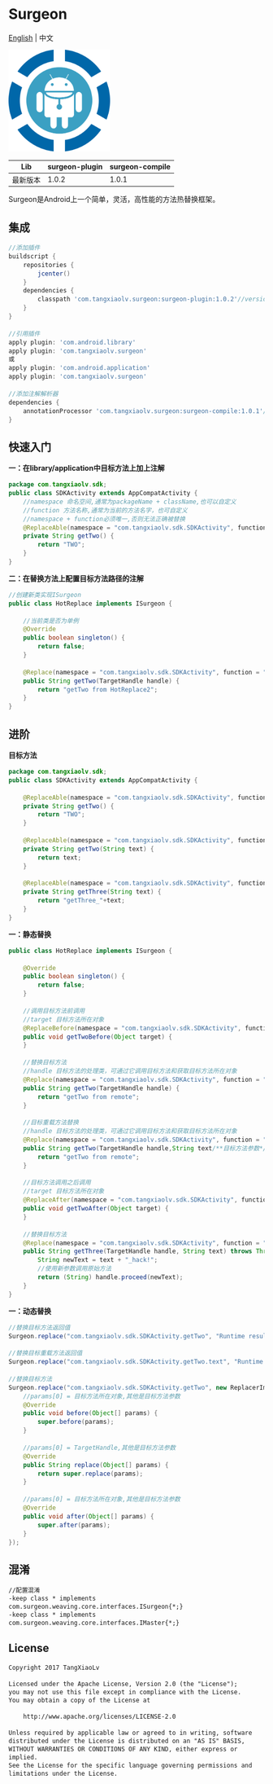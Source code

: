 # Surgeon
[English](https://github.com/TangXiaoLv/Surgeon/blob/master/README.md) | 中文

<img src="img/1.png" width = "200" height = "200"/>

|Lib|surgeon-plugin|surgeon-compile|
|:---:|:---|:---|
|最新版本|1.0.2|1.0.1|

Surgeon是Android上一个简单，灵活，高性能的方法热替换框架。

集成
---
```gradle
//添加插件
buildscript {
    repositories {
        jcenter()
    }
    dependencies {
        classpath 'com.tangxiaolv.surgeon:surgeon-plugin:1.0.2'//version参照上表
    }
}

//引用插件
apply plugin: 'com.android.library'
apply plugin: 'com.tangxiaolv.surgeon'
或
apply plugin: 'com.android.application'
apply plugin: 'com.tangxiaolv.surgeon'

//添加注解解析器
dependencies {
    annotationProcessor 'com.tangxiaolv.surgeon:surgeon-compile:1.0.1'//version参照上表
}
```

快速入门
---
**一：在library/application中目标方法上加上注解**
```java
package com.tangxiaolv.sdk;
public class SDKActivity extends AppCompatActivity {
    //namespace 命名空间,通常为packageName + className,也可以自定义
    //function 方法名称,通常为当前的方法名字，也可自定义
    //namespace + function必须唯一,否则无法正确被替换
    @ReplaceAble(namespace = "com.tangxiaolv.sdk.SDKActivity", function = "getTwo")
    private String getTwo() {
        return "TWO";
    }
}
```

**二：在替换方法上配置目标方法路径的注解**
```java
//创建新类实现ISurgeon
public class HotReplace implements ISurgeon {

    //当前类是否为单例
    @Override
    public boolean singleton() {
        return false;
    }

    @Replace(namespace = "com.tangxiaolv.sdk.SDKActivity", function = "getTwo")
    public String getTwo(TargetHandle handle) {
        return "getTwo from HotReplace2";
    }
}
```

进阶
---
**目标方法**
```java
package com.tangxiaolv.sdk;
public class SDKActivity extends AppCompatActivity {
 
    @ReplaceAble(namespace = "com.tangxiaolv.sdk.SDKActivity", function = "getTwo")
    private String getTwo() {
        return "TWO";
    }
    
    @ReplaceAble(namespace = "com.tangxiaolv.sdk.SDKActivity", function = "getTwo.text")
    private String getTwo(String text) {
        return text;
    }
    
    @ReplaceAble(namespace = "com.tangxiaolv.sdk.SDKActivity", function = "getThree")
    private String getThree(String text) {
        return "getThree_"+text;
    }
}
```

**一：静态替换**
```java
public class HotReplace implements ISurgeon {

    @Override
    public boolean singleton() {
        return false;
    }

    //调用目标方法前调用
    //target 目标方法所在对象
    @ReplaceBefore(namespace = "com.tangxiaolv.sdk.SDKActivity", function = "getTwo")
    public void getTwoBefore(Object target) {
    }
    
    //替换目标方法
    //handle 目标方法的处理类，可通过它调用目标方法和获取目标方法所在对象
    @Replace(namespace = "com.tangxiaolv.sdk.SDKActivity", function = "getTwo")
    public String getTwo(TargetHandle handle) {
        return "getTwo from remote";
    }
    
    //目标重载方法替换
    //handle 目标方法的处理类，可通过它调用目标方法和获取目标方法所在对象
    @Replace(namespace = "com.tangxiaolv.sdk.SDKActivity", function = "getTwo.text")
    public String getTwo(TargetHandle handle,String text/**目标方法参数*/) {
        return "getTwo from remote";
    }
    
    //目标方法调用之后调用
    //target 目标方法所在对象
    @ReplaceAfter(namespace = "com.tangxiaolv.sdk.SDKActivity", function = "getTwo")
    public void getTwoAfter(Object target) {
    }
    
    //替换目标方法
    @Replace(namespace = "com.tangxiaolv.sdk.SDKActivity", function = "getThree")
    public String getThree(TargetHandle handle, String text) throws Throwable {
        String newText = text + "_hack!";
        //使用新参数调用原始方法
        return (String) handle.proceed(newText);
    }
}
```

**一：动态替换**
```java
//替换目标方法返回值
Surgeon.replace("com.tangxiaolv.sdk.SDKActivity.getTwo", "Runtime result");

//替换目标重载方法返回值
Surgeon.replace("com.tangxiaolv.sdk.SDKActivity.getTwo.text", "Runtime result");

//替换目标方法
Surgeon.replace("com.tangxiaolv.sdk.SDKActivity.getTwo", new ReplacerImpl<String>(){
    //params[0] = 目标方法所在对象,其他是目标方法参数
    @Override
    public void before(Object[] params) {
        super.before(params);
    }

    //params[0] = TargetHandle,其他是目标方法参数
    @Override
    public String replace(Object[] params) {
        return super.replace(params);
    }

    //params[0] = 目标方法所在对象,其他是目标方法参数
    @Override
    public void after(Object[] params) {
        super.after(params);
    }
});
```

混淆
---
```
//配置混淆
-keep class * implements com.surgeon.weaving.core.interfaces.ISurgeon{*;}
-keep class * implements com.surgeon.weaving.core.interfaces.IMaster{*;}
```

License
---
    Copyright 2017 TangXiaoLv
    
    Licensed under the Apache License, Version 2.0 (the "License");
    you may not use this file except in compliance with the License.
    You may obtain a copy of the License at
    
        http://www.apache.org/licenses/LICENSE-2.0
    
    Unless required by applicable law or agreed to in writing, software
    distributed under the License is distributed on an "AS IS" BASIS,
    WITHOUT WARRANTIES OR CONDITIONS OF ANY KIND, either express or implied.
    See the License for the specific language governing permissions and
    limitations under the License.

